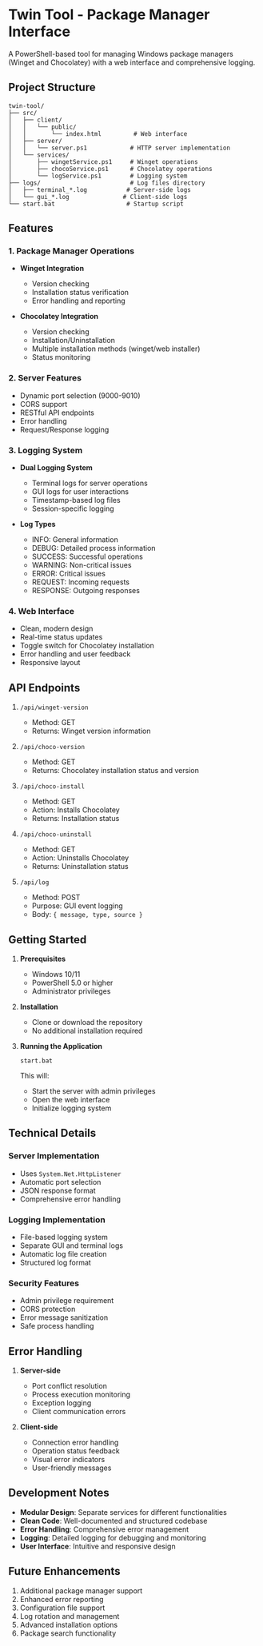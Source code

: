 # Twin Tool - Package Manager Interface

A PowerShell-based tool for managing Windows package managers (Winget and Chocolatey) with a web interface and comprehensive logging.

## Project Structure

```
twin-tool/
├── src/
│   ├── client/
│   │   └── public/
│   │       └── index.html         # Web interface
│   ├── server/
│   │   └── server.ps1            # HTTP server implementation
│   └── services/
│       ├── wingetService.ps1     # Winget operations
│       ├── chocoService.ps1      # Chocolatey operations
│       └── logService.ps1        # Logging system
├── logs/                         # Log files directory
│   ├── terminal_*.log           # Server-side logs
│   └── gui_*.log               # Client-side logs
└── start.bat                    # Startup script
```

## Features

### 1. Package Manager Operations
- **Winget Integration**
  - Version checking
  - Installation status verification
  - Error handling and reporting

- **Chocolatey Integration**
  - Version checking
  - Installation/Uninstallation
  - Multiple installation methods (winget/web installer)
  - Status monitoring

### 2. Server Features
- Dynamic port selection (9000-9010)
- CORS support
- RESTful API endpoints
- Error handling
- Request/Response logging

### 3. Logging System
- **Dual Logging System**
  - Terminal logs for server operations
  - GUI logs for user interactions
  - Timestamp-based log files
  - Session-specific logging

- **Log Types**
  - INFO: General information
  - DEBUG: Detailed process information
  - SUCCESS: Successful operations
  - WARNING: Non-critical issues
  - ERROR: Critical issues
  - REQUEST: Incoming requests
  - RESPONSE: Outgoing responses

### 4. Web Interface
- Clean, modern design
- Real-time status updates
- Toggle switch for Chocolatey installation
- Error handling and user feedback
- Responsive layout

## API Endpoints

1. `/api/winget-version`
   - Method: GET
   - Returns: Winget version information

2. `/api/choco-version`
   - Method: GET
   - Returns: Chocolatey installation status and version

3. `/api/choco-install`
   - Method: GET
   - Action: Installs Chocolatey
   - Returns: Installation status

4. `/api/choco-uninstall`
   - Method: GET
   - Action: Uninstalls Chocolatey
   - Returns: Uninstallation status

5. `/api/log`
   - Method: POST
   - Purpose: GUI event logging
   - Body: `{ message, type, source }`

## Getting Started

1. **Prerequisites**
   - Windows 10/11
   - PowerShell 5.0 or higher
   - Administrator privileges

2. **Installation**
   - Clone or download the repository
   - No additional installation required

3. **Running the Application**
   ```batch
   start.bat
   ```
   This will:
   - Start the server with admin privileges
   - Open the web interface
   - Initialize logging system

## Technical Details

### Server Implementation
- Uses `System.Net.HttpListener`
- Automatic port selection
- JSON response format
- Comprehensive error handling

### Logging Implementation
- File-based logging system
- Separate GUI and terminal logs
- Automatic log file creation
- Structured log format

### Security Features
- Admin privilege requirement
- CORS protection
- Error message sanitization
- Safe process handling

## Error Handling

1. **Server-side**
   - Port conflict resolution
   - Process execution monitoring
   - Exception logging
   - Client communication errors

2. **Client-side**
   - Connection error handling
   - Operation status feedback
   - Visual error indicators
   - User-friendly messages

## Development Notes

- **Modular Design**: Separate services for different functionalities
- **Clean Code**: Well-documented and structured codebase
- **Error Handling**: Comprehensive error management
- **Logging**: Detailed logging for debugging and monitoring
- **User Interface**: Intuitive and responsive design

## Future Enhancements

1. Additional package manager support
2. Enhanced error reporting
3. Configuration file support
4. Log rotation and management
5. Advanced installation options
6. Package search functionality 